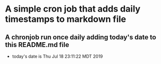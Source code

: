 A simple cron job that adds daily timestamps to markdown file
============================================================
## A chronjob run once daily adding today's date to this README.md file
* today's date is Thu Jul 18 23:11:22 MDT 2019

